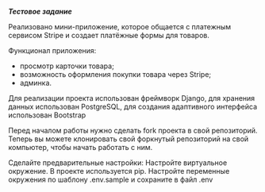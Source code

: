 ***Тестовое задание***

Реализовано мини-приложение, которое общается с платежным сервисом Stripe и создает платёжные формы для товаров. 

Функционал приложения:
- просмотр карточки товара;
- возможность оформления покупки товара через Stripe;
- админка.

Для реализации проекта использован фреймворк Django, для хранения данных использован PostgreSQL, для создания адаптивного интерфейса использован Bootstrap

Перед началом работы нужно сделать fork проекта в свой репозиторий. Теперь вы можете клонировать свой форкнутый репозиторий на свой компьютер, чтобы начать работать с ним.

Сделайте предварительные настройки: Настройте виртуальное окружение. В проекте используется pip. Настройте переменные окружения по шаблону .env.sample и сохраните в файл .env


